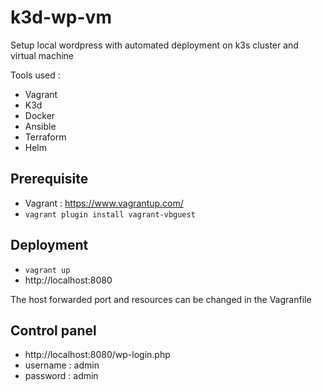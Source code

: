 # k3d-wp-vm

<p>Setup local wordpress with automated deployment on k3s cluster and virtual machine</p>

Tools used :
- Vagrant
- K3d
- Docker 
- Ansible
- Terraform
- Helm

## Prerequisite
- Vagrant : https://www.vagrantup.com/
- <code>vagrant plugin install vagrant-vbguest</code>

## Deployment
- <code>vagrant up</code>
- http://localhost:8080
<p>The host forwarded port and resources can be changed in the Vagranfile</p>

## Control panel
- http://localhost:8080/wp-login.php
- username : admin
- password : admin